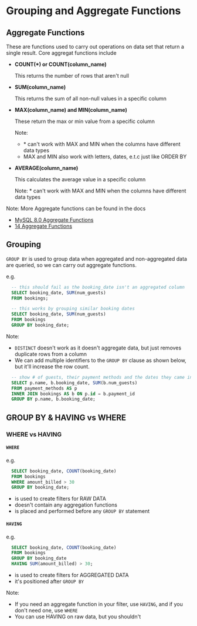 # Grouping and Aggregate Functions

## Aggregate Functions

These are functions used to carry out operations on data set that return a single result.
Core aggregat functions include

- **COUNT(\*) or COUNT(column_name)**

  This returns the number of rows that aren't null

- **SUM(column_name)**

  This returns the sum of all non-null values in a specific column

- **MAX(column_name) and MIN(column_name)**

  These return the max or min value from a specific column

  Note:

  - \* can't work with MAX and MIN when the columns have different data types
  - MAX and MIN also work with letters, dates, e.t.c just like ORDER BY

- **AVERAGE(column_name)**

  This calculates the average value in a specific column

  Note: \* can't work with MAX and MIN when the columns have different data types

Note: More Aggregate functions can be found in the docs

- [MySQL 8.0 Aggregate Functions](https://dev.mysql.com/doc/refman/8.0/en/aggregate-functions.html)
- [14 Aggregate Functions](https://www.postgresql.org/docs/14/functions-aggregate.html)

## Grouping

`GROUP BY` is used to group data when aggregated and non-aggregated data are queried, so we can carry out aggregate functions.

e.g.

```sql
  -- this should fail as the booking_date isn't an aggregated column
  SELECT booking_date, SUM(num_guests)
  FROM bookings;

  -- this works by grouping similar booking dates
  SELECT booking_date, SUM(num_guests)
  FROM bookings
  GROUP BY booking_date;
```

Note:

- `DISTINCT` doesn't work as it doesn't aggregate data, but just removes duplicate rows from a column
- We can add multiple identifiers to the `GROUP BY` clause as shown below, but it'll increase the row count.

```sql
  -- show # of guests, their payment methods and the dates they came in
  SELECT p.name, b.booking_date, SUM(b.num_guests)
  FROM payment_methods AS p
  INNER JOIN bookings AS b ON p.id = b.payment_id
  GROUP BY p.name, b.booking_date;
```

## GROUP BY & HAVING vs WHERE

### **WHERE vs HAVING**

#### `WHERE`

e.g.

```sql
  SELECT booking_date, COUNT(booking_date)
  FROM bookings
  WHERE amount_billed > 30
  GROUP BY booking_date;
```

- is used to create filters for RAW DATA
- doesn't contain any aggregation functions
- is placed and performed before any `GROUP BY` statement

#### `HAVING`

e.g.

```sql
  SELECT booking_date, COUNT(booking_date)
  FROM bookings
  GROUP BY booking_date
  HAVING SUM(amount_billed) > 30;
```

- is used to create filters for AGGREGATED DATA
- it's positioned after `GROUP BY`

Note:

- If you need an aggregate function in your filter, use `HAVING`, and if you don't need one, use `WHERE`
- You can use HAVING on raw data, but you shouldn't
